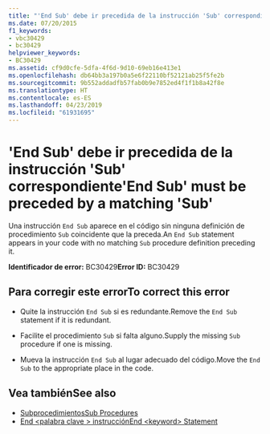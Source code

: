 ```yaml
---
title: "'End Sub' debe ir precedida de la instrucción 'Sub' correspondiente"
ms.date: 07/20/2015
f1_keywords:
- vbc30429
- bc30429
helpviewer_keywords:
- BC30429
ms.assetid: cf9d0cfe-5dfa-4f6d-9d10-69eb16e413e1
ms.openlocfilehash: db64bb3a197b0a5e6f22110bf52121ab25f5fe2b
ms.sourcegitcommit: 9b552addadfb57fab0b9e7852ed4f1f1b8a42f8e
ms.translationtype: HT
ms.contentlocale: es-ES
ms.lasthandoff: 04/23/2019
ms.locfileid: "61931695"
---
```

# <a name="end-sub-must-be-preceded-by-a-matching-sub"></a><span data-ttu-id="467fe-102">'End Sub' debe ir precedida de la instrucción 'Sub' correspondiente</span><span class="sxs-lookup"><span data-stu-id="467fe-102">'End Sub' must be preceded by a matching 'Sub'</span></span>
<span data-ttu-id="467fe-103">Una instrucción `End Sub` aparece en el código sin ninguna definición de procedimiento `Sub` coincidente que la preceda.</span><span class="sxs-lookup"><span data-stu-id="467fe-103">An `End Sub` statement appears in your code with no matching `Sub` procedure definition preceding it.</span></span>  
  
 <span data-ttu-id="467fe-104">**Identificador de error:** BC30429</span><span class="sxs-lookup"><span data-stu-id="467fe-104">**Error ID:** BC30429</span></span>  
  
## <a name="to-correct-this-error"></a><span data-ttu-id="467fe-105">Para corregir este error</span><span class="sxs-lookup"><span data-stu-id="467fe-105">To correct this error</span></span>  
  
- <span data-ttu-id="467fe-106">Quite la instrucción `End Sub` si es redundante.</span><span class="sxs-lookup"><span data-stu-id="467fe-106">Remove the `End Sub` statement if it is redundant.</span></span>  
  
- <span data-ttu-id="467fe-107">Facilite el procedimiento `Sub` si falta alguno.</span><span class="sxs-lookup"><span data-stu-id="467fe-107">Supply the missing `Sub` procedure if one is missing.</span></span>  
  
- <span data-ttu-id="467fe-108">Mueva la instrucción `End Sub` al lugar adecuado del código.</span><span class="sxs-lookup"><span data-stu-id="467fe-108">Move the `End Sub` to the appropriate place in the code.</span></span>  
  
## <a name="see-also"></a><span data-ttu-id="467fe-109">Vea también</span><span class="sxs-lookup"><span data-stu-id="467fe-109">See also</span></span>

- [<span data-ttu-id="467fe-110">Subprocedimientos</span><span class="sxs-lookup"><span data-stu-id="467fe-110">Sub Procedures</span></span>](../../visual-basic/programming-guide/language-features/procedures/sub-procedures.md)
- [<span data-ttu-id="467fe-111">End \<palabra clave > instrucción</span><span class="sxs-lookup"><span data-stu-id="467fe-111">End \<keyword> Statement</span></span>](../../visual-basic/language-reference/statements/end-keyword-statement.md)
